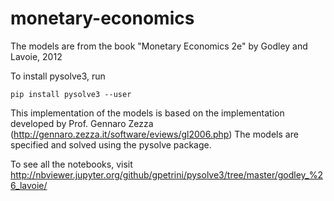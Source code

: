 monetary-economics
==================

The models are from the book "Monetary Economics 2e" by Godley and Lavoie, 2012

To install pysolve3, run

	pip install pysolve3 --user

This implementation of the models is based on the implementation developed by
Prof. Gennaro Zezza (http://gennaro.zezza.it/software/eviews/gl2006.php)
The models are specified and solved using the pysolve package.

To see all the notebooks, visit
	http://nbviewer.jupyter.org/github/gpetrini/pysolve3/tree/master/godley_%26_lavoie/
